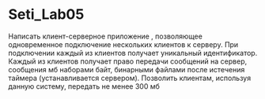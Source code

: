 # Seti_Lab05
Написать клиент-серверное приложение , позволяющее одновременное подключение нескольких клиентов к серверу.
При подключении каждый из клиентов получает уникальный идентификатор.
Каждый из клиентов получает право передачи сообщений на сервер, сообщения мб наборами байт,
бинарными файлами после истечения таймера (устанавливается сервером).
Позволить клиентам, используя данную систему, передать не менее 300 мб